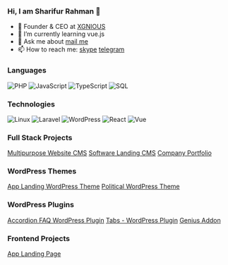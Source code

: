 ### Hi, I am Sharifur Rahman  👋

- 🔭 Founder & CEO at [XGNIOUS](https://xgenious.com)
- 🌱 I’m currently learning vue.js
- 💬 Ask me about [mail me](mailto:dvrobin4@gmail.com)
- 📫 How to reach me: [skype](skype:dvrobin44?chat) [telegram](https://telegram.me/devrobin)


### Languages

![PHP](https://img.shields.io/badge/-php-000?&logo=php)
![JavaScript](https://img.shields.io/badge/-JavaScript-000?&logo=JavaScript)
![TypeScript](https://img.shields.io/badge/-TypeScript-000?&logo=TypeScript)
![SQL](https://img.shields.io/badge/-SQL-000?&logo=MySQL)



### Technologies

![Linux](https://img.shields.io/badge/-Linux-000?&logo=Linux)
![Laravel](https://img.shields.io/badge/-Laravel-000?&logo=laravel)
![WordPress](https://img.shields.io/badge/-WordPress-000?&logo=wordpress)
![React](https://img.shields.io/badge/-React-000?&logo=React)
![Vue](https://img.shields.io/badge/-Vue-000?&logo=vue.js)



### Full Stack Projects

[Multipurpose Website CMS](https://codecanyon.net/item/nexelit-multipurpose-website-business-management-system-cms/27936384)
[Software Landing CMS](https://codecanyon.net/item/buxkit-software-landing-platform/25414132)
[Company Portfolio](https://codecanyon.net/user/xgenious/portfolio)

### WordPress Themes
[App Landing WordPress Theme](https://themeforest.net/item/appside-app-landing-wordpress-theme/24424901)
[Political WordPress Theme](https://themeforest.net/item/harnold-political-campaign-wordpress-theme/28351221)


### WordPress Plugins
[Accordion FAQ WordPress Plugin](https://codecanyon.net/item/accordion-faq-wordpress-plugin/22692611)
[Tabs - WordPress Plugin](https://codecanyon.net/item/tabs-wordpress-plugin/23438375)
[Genius Addon](https://wordpress.org/plugins/genius-addon-lite/)


### Frontend Projects
[App Landing Page](https://themeforest.net/item/appside-app-landing-page/23397925)
